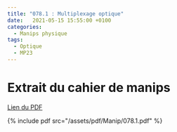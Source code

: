 ```yaml
---
title: "078.1 : Multiplexage optique"
date:   2021-05-15 15:55:00 +0100
categories:
  - Manips physique
tags:
  - Optique
  - MP23
---
```


# Extrait du cahier de manips

[Lien du PDF](/assets/pdf/Manip/078.1.pdf)

{% include pdf src="/assets/pdf/Manip/078.1.pdf" %}
